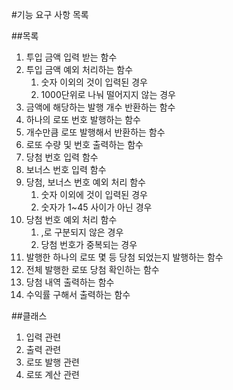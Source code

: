 #기능 요구 사항 목록

##목록
1. 투입 금액 입력 받는 함수
2. 투입 금액 예외 처리하는 함수 
   1. 숫자 이외의 것이 입력된 경우
   2. 1000단위로 나눠 떨어지지 않는 경우
3. 금액에 해당하는 발행 개수 반환하는 함수
4. 하나의 로또 번호 발행하는 함수
5. 개수만큼 로또 발행해서 반환하는 함수
6. 로또 수량 및 번호 출력하는 함수
7. 당첨 번호 입력 함수
8. 보너스 번호 입력 함수
9. 당첨, 보너스 번호 예외 처리 함수
    1. 숫자 이외에 것이 입력된 경우
    2. 숫자가 1~45 사이가 아닌 경우
10. 당첨 번호 예외 처리 함수
    1. ,로 구분되지 않은 경우
    2. 당첨 번호가 중복되는 경우 
11. 발행한 하나의 로또 몇 등 당첨 되었는지 발행하는 함수
12. 전체 발행한 로또 당첨 확인하는 함수
13. 당첨 내역 출력하는 함수
14. 수익률 구해서 출력하는 함수

##클래스 
1. 입력 관련
2. 출력 관련
3. 로또 발행 관련
4. 로또 계산 관련
